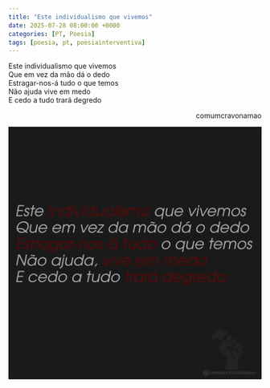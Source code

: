 ```yaml
---
title: "Este individualismo que vivemos"
date: 2025-07-28 08:00:00 +0000
categories: [PT, Poesia]
tags: [poesia, pt, poesiainterventiva]
---
```


<div style="color:Platinum">
<p>
Este individualismo que vivemos<br>
Que em vez da mão dá o dedo<br>
Estragar-nos-á tudo o que temos<br>
Não ajuda vive em medo<br>
E cedo a tudo trará degredo<br>
</p>
</div>
<p style="text-align:right">comumcravonamao</p>

![este-individualismo-que-vivemos](/assets/images/este-individualismo-que-vivemos.png)
